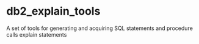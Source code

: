 # db2_explain_tools
A set of tools for generating and acquiring SQL statements and procedure calls explain statements

